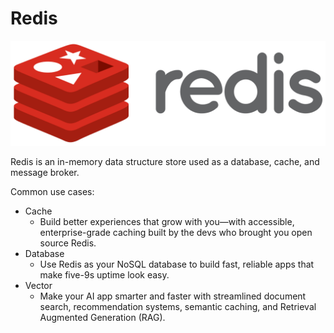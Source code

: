# Redis

![Redis-Logo](redis.png)

Redis is an in-memory data structure store used as a database, cache, and message broker.

Common use cases:

* Cache
  * Build better experiences that grow with you—with accessible, enterprise-grade caching built by the devs who brought you open source Redis.
* Database
  * Use Redis as your NoSQL database to build fast, reliable apps that make five-9s uptime look easy.
* Vector
  * Make your AI app smarter and faster with streamlined document search, recommendation systems, semantic caching, and Retrieval Augmented Generation (RAG).